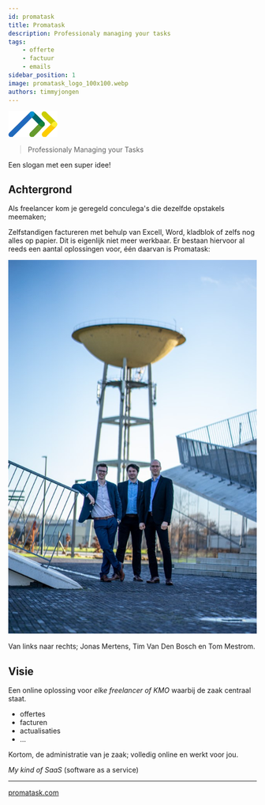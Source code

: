 ```yaml
---
id: promatask
title: Promatask
description: Professionaly managing your tasks
tags:
    - offerte
    - factuur
    - emails
sidebar_position: 1
image: promatask_logo_100x100.webp
authors: timmyjongen
---
```


![logo](promatask_logo_100x100.webp)

> Professionaly Managing your Tasks

Een slogan met een super idee!

## Achtergrond

Als freelancer kom je geregeld conculega's die dezelfde opstakels meemaken;

Zelfstandigen factureren met behulp van Excell, Word, kladblok of zelfs nog alles op papier. Dit is eigenlijk niet meer werkbaar. Er bestaan hiervoor al reeds een aantal oplossingen voor, één daarvan is Promatask:

![founders](ROP00202_640x960.jpg)

Van links naar rechts; Jonas Mertens, Tim Van Den Bosch en Tom Mestrom.

## Visie

Een online oplossing voor _elke freelancer of KMO_ waarbij de zaak centraal staat.

-   offertes
-   facturen
-   actualisaties
-   ...

Kortom, de administratie van je zaak; volledig online en werkt voor jou.

_*My kind of SaaS*_ (software as a service)

---

[promatask.com](https://www.promatask.com)

<!-- [linkedin](https://www.linkedin.com/promatask) -->
